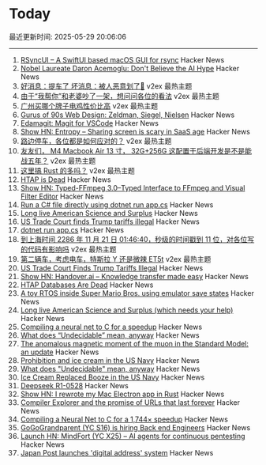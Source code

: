 # Today

最近更新时间: 2025-05-29 20:06:06

--- 
1. [RSyncUI – A SwiftUI based macOS GUI for rsync](https://github.com/rsyncOSX/RsyncUI) Hacker News
2. [Nobel Laureate Daron Acemoglu: Don't Believe the AI Hype](https://www.project-syndicate.org/commentary/ai-productivity-boom-forecasts-countered-by-theory-and-data-by-daron-acemoglu-2024-05) Hacker News
3. [好消息：提车了 坏消息：被人恶意划了🤬](https://www.v2ex.com/t/1135205) v2ex 最热主题
4. [由于“我帮你”和老婆吵了一架，想问问各位的看法](https://www.v2ex.com/t/1135164) v2ex 最热主题
5. [广州买哪个牌子电鸡性价比高](https://www.v2ex.com/t/1135100) v2ex 最热主题
6. [Gurus of 90s Web Design: Zeldman, Siegel, Nielsen](https://cybercultural.com/p/web-design-1997/) Hacker News
7. [Edamagit: Magit for VSCode](https://github.com/kahole/edamagit) Hacker News
8. [Show HN: Entropy – Sharing screen is scary in SaaS age](https://entropysec.io/) Hacker News
9. [路边停车，各位都是如何应对的？](https://www.v2ex.com/t/1135063) v2ex 最热主题
10. [友友们， M4 Macbook Air 13 寸， 32G+256G 这配置干后端开发是不是能战五年？](https://www.v2ex.com/t/1135050) v2ex 最热主题
11. [这里搞 Rust 的多吗？](https://www.v2ex.com/t/1135037) v2ex 最热主题
12. [HTAP is Dead](https://www.mooncake.dev/blog/htap-is-dead) Hacker News
13. [Show HN: Typed-FFmpeg 3.0–Typed Interface to FFmpeg and Visual Filter Editor](https://github.com/livingbio/typed-ffmpeg) Hacker News
14. [Run a C# file directly using dotnet run app.cs](https://devblogs.microsoft.com/dotnet/announcing-dotnet-run-app/) Hacker News
15. [Long live American Science and Surplus](https://milwaukeerecord.com/city-life/long-live-american-science-surplus-which-needs-your-help/) Hacker News
16. [US Trade Court finds Trump tariffs illegal](https://www.bloomberg.com/news/articles/2025-05-28/trump-s-global-tariffs-blocked-by-us-trade-court) Hacker News
17. [dotnet run app.cs](https://devblogs.microsoft.com/dotnet/announcing-dotnet-run-app/) Hacker News
18. [到上海时间 2286 年 11 月 21 日 01:46:40，秒级的时间戳到 11 位，对各位写的代码有影响吗](https://www.v2ex.com/t/1135042) v2ex 最热主题
19. [第二辆车，考虑电车，特斯拉 Y 还是微辣 ET5t](https://www.v2ex.com/t/1135041) v2ex 最热主题
20. [US Trade Court Finds Trump Tariffs Illegal](https://www.bloomberg.com/news/articles/2025-05-28/trump-s-global-tariffs-blocked-by-us-trade-court) Hacker News
21. [Show HN: Handover.ai – Knowledge transfer made easy](https://www.handover.ai/) Hacker News
22. [HTAP Databases Are Dead](https://www.mooncake.dev/blog/htap-is-dead) Hacker News
23. [A toy RTOS inside Super Mario Bros. using emulator save states](https://prettygoodblog.com/p/what-threads-are-part-2) Hacker News
24. [Long live American Science and Surplus (which needs your help)](https://milwaukeerecord.com/city-life/long-live-american-science-surplus-which-needs-your-help/) Hacker News
25. [Compiling a neural net to C for a speedup](https://slightknack.dev/blog/difflogic/) Hacker News
26. [What does “Undecidable” mean, anyway](https://buttondown.com/hillelwayne/archive/what-does-undecidable-mean-anyway/) Hacker News
27. [The anomalous magnetic moment of the muon in the Standard Model: an update](https://arxiv.org/abs/2505.21476) Hacker News
28. [Prohibition and ice cream in the US Navy](https://www.oldsaltblog.com/2025/05/how-ice-cream-replaced-booze-in-the-us-navy-2/) Hacker News
29. [What does "Undecidable" mean, anyway](https://buttondown.com/hillelwayne/archive/what-does-undecidable-mean-anyway/) Hacker News
30. [Ice Cream Replaced Booze in the US Navy](https://www.oldsaltblog.com/2025/05/how-ice-cream-replaced-booze-in-the-us-navy-2/) Hacker News
31. [Deepseek R1-0528](https://huggingface.co/deepseek-ai/DeepSeek-R1-0528) Hacker News
32. [Show HN: I rewrote my Mac Electron app in Rust](https://desktopdocs.com/?v=2025) Hacker News
33. [Compiler Explorer and the promise of URLs that last forever](https://xania.org/202505/compiler-explorer-urls-forever) Hacker News
34. [Compiling a Neural Net to C for a 1,744× speedup](https://slightknack.dev/blog/difflogic/) Hacker News
35. [GoGoGrandparent (YC S16) is hiring Back end Engineers](https://news.ycombinator.com/item?id=44118127) Hacker News
36. [Launch HN: MindFort (YC X25) – AI agents for continuous pentesting](https://news.ycombinator.com/item?id=44117465) Hacker News
37. [Japan Post launches 'digital address' system](https://www.japantimes.co.jp/business/2025/05/27/companies/japan-post-digital-address/) Hacker News
